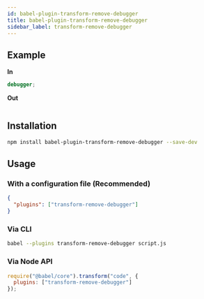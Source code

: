 ```yaml
---
id: babel-plugin-transform-remove-debugger
title: babel-plugin-transform-remove-debugger
sidebar_label: transform-remove-debugger
---
```


## Example

**In**

```javascript
debugger;
```

**Out**

```javascript
```

## Installation

```sh
npm install babel-plugin-transform-remove-debugger --save-dev
```

## Usage

### With a configuration file (Recommended)

```json
{
  "plugins": ["transform-remove-debugger"]
}
```

### Via CLI

```sh
babel --plugins transform-remove-debugger script.js
```

### Via Node API

```javascript
require("@babel/core").transform("code", {
  plugins: ["transform-remove-debugger"]
});
```

